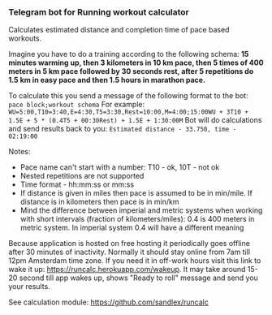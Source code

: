 ### Telegram bot for Running workout calculator
Calculates estimated distance and completion time of pace based workouts.

Imagine you have to do a training according to the following schema:
**15 minutes warming up, then 3 kilometers in 10 km pace, then 5 times of 400 meters in 5 km pace followed by 30 seconds rest, after 5 repetitions do 1.5 km in easy pace and then 1.5 hours in marathon pace.**

To calculate this you send a message of the following format to the bot: `pace block;workout schema`
For example: `WU=5:00,T10=3:40,E=4:30,T5=3:30,Rest=10:00,M=4:00;15:00WU + 3T10 + 1.5E + 5 * (0.4T5 + 00:30Rest) + 1.5E + 1:30:00M`
Bot will do calculations and send results back to you: `Estimated distance - 33.750, time - 02:19:00`

Notes:
* Pace name can't start with a number: T10 - ok, 10T - not ok
* Nested repetitions are not supported
* Time format - hh:mm:ss or mm:ss
* If distance is given in miles then pace is assumed to be in min/mile. If distance is in kilometers then pace is in min/km
* Mind the difference between imperial and metric systems when working with short intervals (fraction of kilometers/miles): 0.4 is 400 meters in metric system. In imperial system 0.4 will have a different meaning

Because application is hosted on free hosting it periodically goes offline after 30 minutes of inactivity. Normally it should stay online from 7am till 12pm Amsterdam time zone. If you need it in off-work hours visit this link to wake it up: https://runcalc.herokuapp.com/wakeup. It may take around 15-20 second till app wakes up, shows "Ready to roll" message and send you your results.

See calculation module: https://github.com/sandlex/runcalc
